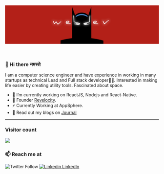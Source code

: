 <p align="center">
 <img src="https://raw.githubusercontent.com/AdityaTarale/AdityaTarale/master/linkedInbannersmall.jpg" width="1200"/>
</p>
<br/>

### 👋 Hi there नमस्ते
I am a computer science engineer and have experience in working in many startups as technical Lead and Full stack developer👨‍💻. Interested in making life easier by creating utility tools. Fascinated about space.


- 🔭 I’m currently working on ReactJS, Nodejs and React-Native.
- 🍔 Founder [Revelocity](https://github.com/orgs/rvelocity/repositories).
- ⚡ Currently Working at AppSphere.
- 💬 Read out my blogs on [Journal](https://adityatarale.vercel.app)

<hr />

### Visitor count
<img src="https://profile-counter.glitch.me/adityatarale/count.svg" />

### 📫 Reach me at 
![Twitter Follow](https://img.shields.io/twitter/follow/AdiTarale?style=social)
[![Linkedin](https://i.stack.imgur.com/gVE0j.png) LinkedIn](https://www.linkedin.com/in/aditya-tarale-about/)
